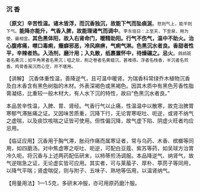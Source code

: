 ### 沉 香

**〔原文〕辛苦性温。诸木皆浮，而沉香独沉，故能下气而坠痰涎**。<small>怒则气上，能平则下气。</small>**能降亦能升，气香入脾，故能理诸气而调中**。<small>李东垣日：上至天，下至泉，用为使，最相宜。</small>**其色黑体阳，故入右肾命门，暧精助阳。行气不伤气，温中不助火。治心腹疼痛，噤口毒痢，癥癖邪恶，冷风麻痹，气痢气淋。色黑沉水者良。香甜者性平，辛辣者热。入汤剂，磨汁用；入丸散，纸裹置怀中，待燥碾之。忌火**。<small>鹧鸪斑者名黄沉；如牛角黑者名黑沉；咀之软，削之卷者名黄蜡沉，甚难得。浮者名栈香，半沉者名煎香。鸡骨香虽沉而心空，并不堪用。</small>

【讲解】 沉香体重性温，善降逆气，且可温中暖肾。为瑞香科常绿乔木植物沉香及白木香含有黑色树脂的木材。外表深褐色或黑褐色。因其木质中有黑色芳香性脂膏凝结，比重较一般木材大，有人水下沉的特性，故曰“色黑沉水者良。”

本品苦辛性温，入脾、胃、肾经。气香行气以止痛，性温温中以散寒，故克治脾胃寒郁气滞胀痛之证。又因味苦质重，沉降下行，无论胃寒呕吐、呃逆，或肾不纳气之虚喘，以及痰饮咳喘之证皆可使用。但性偏沉降，故气虚下陷、阴虚火旺者均应忌用。

【临证应用】沉香用于胸气滞，胀闷作痛而属寒证者，常与乌药、木香、槟榔等同用，如四磨汤。对中焦虚寒之呕吐、呃逆，可配白豆蔻、紫苏等药，如吴球方治胃冷久呃，将沉香与上述两药配伍研末，以柿蒂煎汤调服。本品降逆气、纳肾气，故气逆喘急之证，无论虚实皆可应用。其实者，可与莱菔子、厚朴、葶苈子等同用，以降气平喘；肾虚喘促，则与附子、五味子、熟地等伍用，以温肾纳气。

【用量用法】1—1.5克，多研末冲服，亦可用原药磨汁服。
